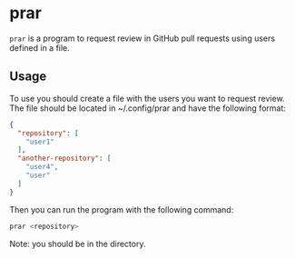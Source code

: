 # prar

`prar` is a program to request review in GitHub pull requests using users defined in a file.

## Usage

To use you should create a file with the users you want to request review.
The file should be located in ~/.config/prar and have the following format:

```json
{
  "repository": [
    "user1"
  ],
  "another-repository": [
    "user4",
    "user"
  ]
}
```

Then you can run the program with the following command:

```bash
prar <repository>
```

Note: you should be in the <repository> directory.
